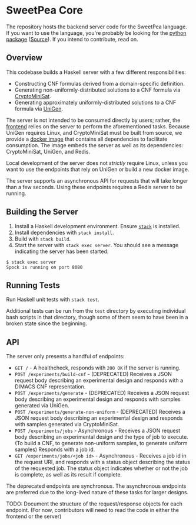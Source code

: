 SweetPea Core
=============

The repository hosts the backend server code for the SweetPea language. If you want to use the language, you're probably be looking for the [python package][pypi] ([Source][pygit]). If you intend to contribute, read on. 

## Overview

This codebase builds a Haskell server with a few different responsibilities:
* Constructing CNF formulas derived from a domain-specific definition.
* Generating non-uniformly-distributed solutions to a CNF formula via [CryptoMiniSat][cmsat].
* Generating approximately uniformly-distributed solutions to a CNF formula via [UniGen][ugen].

The server is not intended to be consumed directly by users; rather, the [frontend][pygit] relies on the server to perform the aforementioned tasks. Because UniGen requires Linux, and CryptoMiniSat must be built from source, we provide a [docker image][dimg] that contains all dependencies to facilitate consumption. The image embeds the server as well as its dependencies: CryptoMiniSat, UniGen, and Redis.

Local development of the server does not _strictly_ require Linux, unless you want to use the endpoints that rely on UniGen or build a new docker image.

The server supports an asynchronous API for requests that will take longer than a few seconds. Using these endpoints requires a Redis server to be running.

## Building the Server

1. Install a Haskell development environment. Ensure [`stack`][stack] is installed.
2. Install dependencies with `stack install`.
3. Build with `stack build`.
4. Start the server with `stack exec server`. You should see a message indicating the server has been started:

```
$ stack exec server
Spock is running on port 8080
```

## Running Tests

Run Haskell unit tests with `stack test`.

Additional tests can be run from the `test` directory by executing individual bash scripts in that directory, though some of them seem to have been in a broken state since the beginning.

## API

The server only presents a handful of endpoints:

* `GET /` - A healthcheck, responds with `200 OK` if the server is running.
* `POST /experiments/build-cnf` - (DEPRECATED) Receives a JSON request body describing an experimental design and responds with a DIMACS CNF representation.
* `POST /experiments/generate` - (DEPRECATED) Receives a JSON request body describing an experimental design and responds with samples generated via UniGen.
* `POST /experiments/generate-non-uniform` - (DEPRECATED) Receives a JSON request body describing an experimental design and responds with samples generated via CryptoMiniSat.
* `POST /experiments/jobs` - Asynchronous - Receives a JSON request body describing an experimental design and the type of job to execute. (To build a CNF, to generate non-uniform samples, to generate uniform samples) Responds with a job id.
* `GET /experiments/jobs/<job id>` - Asynchronous - Receives a job id in the request URI, and responds with a status object describing the status of the requested job. The status object indicates whether or not the job is complete, as well as its result if complete.

The deprecated endpoints are synchronous. The asynchronous endpoints are preferred due to the long-lived nature of these tasks for larger designs.

TODO: Document the structure of the request/response objects for each endpoint. (For now, contributors will need to read the code in either the frontend or the server)

[pypi]: https://pypi.org/project/sweetpea/
[pygit]: https://github.com/sweetpea-org/sweetpea-py
[cmsat]: https://github.com/msoos/cryptominisat
[ugen]: https://bitbucket.org/kuldeepmeel/unigen
[dimg]: https://hub.docker.com/r/sweetpea/server
[stack]: https://docs.haskellstack.org/en/stable/README/